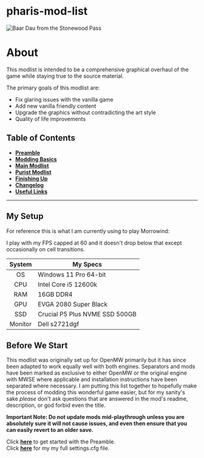 # pharis-mod-list 

![Baar Dau from the Stonewood Pass](images/baarDau.png)

# About

This modlist is intended to be a comprehensive graphical overhaul of the game while staying true to the source material.

The primary goals of this modlist are:

- Fix glaring issues with the vanilla game
- Add new vanilla friendly content
- Upgrade the graphics without contradicting the art style
- Quality of life improvements

## Table of Contents

- [**Preamble**]() <br>
- [**Modding Basics**]() <br>
- [**Main Modlist**]() <br>
- [**Purist Modlist**]() <br>
- [**Finishing Up**]() <br>
- [**Changelog**]() <br>
- [**Useful Links**]() <br>

---

## My Setup
For reference this is what I am currently using to play Morrowind:

I play with my FPS capped at 60 and it doesn't drop below that except occasionally on cell transitions.

System | My Specs
:---: | ---
OS        | Windows 11 Pro 64-bit
CPU       | Intel Core i5 12600k
RAM       | 16GB DDR4
GPU       | EVGA 2080 Super Black
SSD       | Crucial P5 Plus NVME SSD 500GB
Monitor   | Dell s2721dgf



## Before We Start

This modlist was originally set up for OpenMW primarily but it has since been adapted to work equally well with both engines. Separators and mods have been marked as exclusive to either OpenMW or the original engine with MWSE where applicable and installation instructions have been separated where necessary. I am putting this list together to hopefully make the process of modding this wonderful game easier, but for my sanity's sake *please* don't ask questions that are answered in the mod's readme, description, or god forbid even the title. 
<!--
There are two lists to choose from, one is the mods I play with that has over 300 mods and 200 plugins, and the other is a small list for those that want only the essentials. Both lists will be linked in the Preamble below.
-->
**Important Note: Do not update mods mid-playthrough unless you are absolutely sure it will not cause issues, and even then ensure that you can easily revert to an older save.**

<!--
 **Disclaimer: This is not a tutorial for installing **OpenMW** or for **MO2**; I will gladly help as best I can on Discord (Pharis#2588) but there are great resources with that information readily available (some of which will be linked in a separate document) so it would seem redundant (and tiresome) to repeat here.**
 -->

Click [**here**](preamble.md) to get started with the Preamble. <br>
Click [**here**](config/settings.cfg) for my my full settings.cfg file.